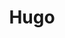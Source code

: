---
title: "Hugo"
description: "Content related to Hugo, the static site generator this site uses."
slug: "hugo"
image: "thumbnail.png"
---
